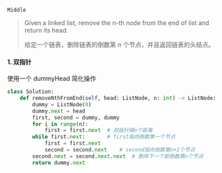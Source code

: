 `Middle`

> Given a linked list, remove the n-th node from the end of list and return its head.
>
> 给定一个链表，删除链表的倒数第 *n* 个节点，并且返回链表的头结点。

#### 1. 双指针

使用一个 dummyHead 简化操作

```python
class Solution:
    def removeNthFromEnd(self, head: ListNode, n: int) -> ListNode:
        dummy = ListNode(0)
        dummy.next = head
        first, second = dummy, dummy
        for i in range(n):
            first = first.next  # 双指针隔n个距离
        while first.next:       # first指向倒数第一个节点
            first = first.next   
            second = second.next    # second指向倒数第n+1个节点
        second.next = second.next.next  # 删除下一个即倒数第n个节点
        return dummy.next
```

